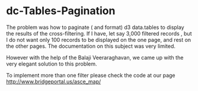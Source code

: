 # dc-Tables-Pagination

 
The problem was how to paginate ( and format) d3 data.tables to display the results of the cross-filtering. 
If I have, let say 3,000 filtered records , but I do not want only 100 records to be displayed on the one page, and rest on the other pages. 
The documentation on this subject was very limited.

However with the help of the Balaji Veeraraghavan, we came up with the very elegant solution to this problem.

To implement more than one filter please check the code at our page 
http://www.bridgeportal.us/asce_map/
